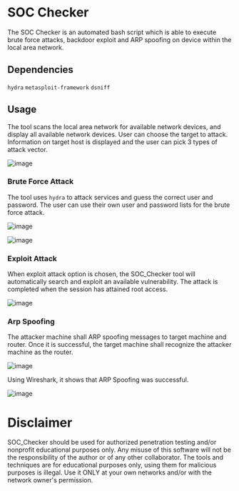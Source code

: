# SOC Checker

The SOC Checker is an automated bash script which is able to execute brute force attacks, backdoor exploit and ARP spoofing on device within the local area network. 

## Dependencies

`hydra`
`metasploit-framework`
`dsniff`

## Usage

The tool scans the local area network for available network devices, and display all available network devices. User can choose the target to attack.
Information on target host is displayed and the user can pick 3 types of attack vector. 

![image](https://github.com/Fouzen/SOC_Checker/assets/7608068/aa745c46-0fc7-4280-b8ff-4ae9ee826e3e)

### Brute Force Attack

The tool uses `hydra` to attack services and guess the correct user and password. The user can use their own user and password lists for the brute force attack.

![image](https://github.com/Fouzen/SOC_Checker/assets/7608068/0f2de93d-3d71-4d0e-adb5-94959945436b)

![image](https://github.com/Fouzen/SOC_Checker/assets/7608068/93021fbf-a1f6-44fc-9ba9-34045b5181ef)

### Exploit Attack

When exploit attack option is chosen, the SOC_Checker tool will automatically search and exploit an available vulnerability. The attack is completed when the session has attained root access. 

![image](https://github.com/Fouzen/SOC_Checker/assets/7608068/8d161e59-e824-4b29-89ba-1a8e9410175f)

### Arp Spoofing

The attacker machine shall ARP spoofing messages to target machine and router. Once it is successful, the target machine shall recognize the attacker machine as the router.

![image](https://github.com/Fouzen/SOC_Checker/assets/7608068/df21c6a3-1275-4e51-84ac-cdfb4005e9f9)

Using Wireshark, it shows that ARP Spoofing was successful. 

![image](https://github.com/Fouzen/SOC_Checker/assets/7608068/ec49b01e-8500-4f52-acc2-79eaff47ac64)

# Disclaimer 

SOC_Checker should be used for authorized penetration testing and/or nonprofit educational purposes only. Any misuse of this software will not be the responsibility of the author or of any other collaborator. The tools and techniques are for educational purposes only, using them for malicious purposes is illegal. Use it ONLY at your own networks and/or with the network owner's permission.
